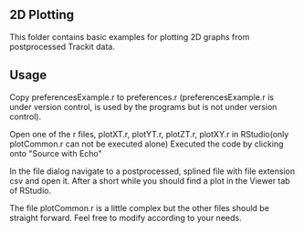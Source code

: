 ## 2D Plotting

This folder contains basic examples for plotting 2D graphs from postprocessed Trackit data.

## Usage

Copy preferencesExample.r to preferences.r (preferencesExample.r is under version control, is used by the programs but is not under version control).

Open one of the r files, plotXT.r, plotYT.r, plotZT.r, plotXY.r in RStudio(only plotCommon.r can not be executed alone)
Executed the code by clicking onto "Source with Echo" 

In the file dialog navigate to a postprocessed, splined file with file extension csv and open it.
After a short while you should find a plot in the Viewer tab of RStudio.

The file plotCommon.r is a little complex but the other files should be  straight forward. 
Feel free to modify according to your needs.

